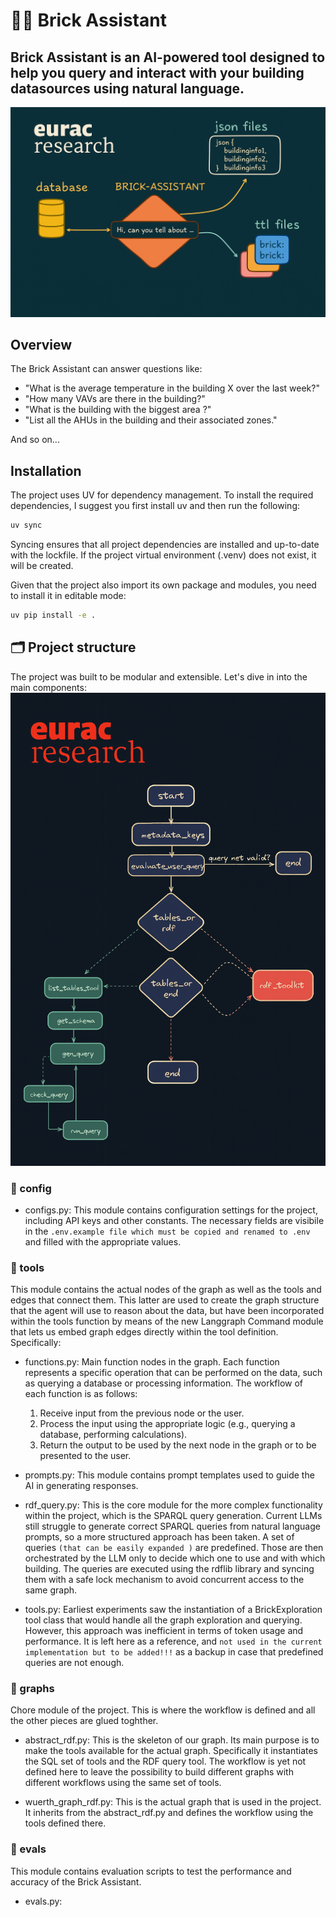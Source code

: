 # 🧱🔗 Brick Assistant 

## Brick Assistant is an AI-powered tool designed to help you query and interact with your building datasources using natural language.

![Brick Assistant Logo](pics/brick-assistant.png)

## Overview
The Brick Assistant can answer questions like:
- "What is the average temperature in the building X over the last week?"
- "How many VAVs are there in the building?"
- "What is the building with the biggest area ?"
- "List all the AHUs in the building and their associated zones."

And so on...

## Installation

The project uses UV for dependency management. To install the required dependencies, I suggest you first install uv and then run the following:

```bash
uv sync
```

Syncing ensures that all project dependencies are installed and up-to-date with the lockfile.
If the project virtual environment (.venv) does not exist, it will be created.

Given that the project also import its own package and modules, you need to install it in editable mode:

```bash
uv pip install -e .
```

## 🗂️ Project structure
The project was built to be modular and extensible. Let's dive in into the main components:
![workflow](pics/workflow.png)
### 📁 config
- configs.py:
This module contains configuration settings for the project, including API keys and other constants.
The necessary fields are visibile in the ```.env.example file which must be copied and renamed to .env``` and filled with the appropriate values.

### 📁 tools

This module contains the actual nodes of the graph as well as the tools and edges that connect them. This latter are used to create the graph structure that the agent will use to reason about the data, but have been incorporated within the tools function by means of the new Langgraph Command module that lets us embed graph edges directly within the tool definition.
Specifically:

- functions.py:
Main function nodes in the graph. Each function represents a specific operation that can be performed on the data, such as querying a database or processing information.
The workflow of each function is as follows:
    1. Receive input from the previous node or the user.
    2. Process the input using the appropriate logic (e.g., querying a database, performing calculations).
    3. Return the output to be used by the next node in the graph or to be presented to the user.

- prompts.py:
This module contains prompt templates used to guide the AI in generating responses. 

- rdf_query.py:
This is the core module for the more complex functionality within the project, which is the SPARQL query generation. Current LLMs still struggle to generate correct SPARQL queries from natural language prompts, so a more structured approach has been taken. A set of queries ````(that can be easily expanded )```` are predefined. 
Those are then orchestrated by the LLM only to decide which one to use and with which building. The queries are executed using the rdflib library and syncing them with a safe lock mechanism to avoid concurrent access to the same graph.

- tools.py:
Earliest experiments saw the instantiation of a BrickExploration tool class that would handle all the graph exploration and querying. However, this approach was inefficient in terms of token usage and performance.
It is left here as a reference, and ````not used in the current implementation but to be added!!!```` as a backup in case that predefined queries are not enough.

### 📁 graphs
Chore module of the project. This is where the workflow is defined and all the other pieces are glued toghther. 

- abstract_rdf.py:
This is the skeleton of our graph. Its main purpose is to make the tools available for the actual graph.
Specifically it instantiates the SQL set of tools and the RDF query tool. The workflow is yet not defined here to leave the possibility to build different graphs with different workflows using the same set of tools.

- wuerth_graph_rdf.py:
This is the actual graph that is used in the project. It inherits from the abstract_rdf.py and defines the workflow using the tools defined there.

### 📁 evals
This module contains evaluation scripts to test the performance and accuracy of the Brick Assistant.
- evals.py:




